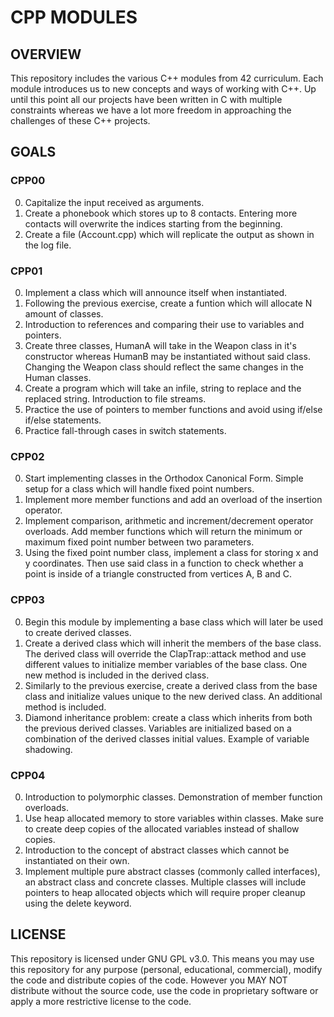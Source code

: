 # CPP MODULES

## OVERVIEW

This repository includes the various C++ modules from 42 curriculum. Each module introduces us to new concepts and ways of working with C++.
Up until this point all our projects have been written in C with multiple constraints whereas we have a lot more freedom in approaching the challenges of these C++ projects.

## GOALS
### CPP00
0. Capitalize the input received as arguments.
1. Create a phonebook which stores up to 8 contacts. Entering more contacts will overwrite the indices starting from the beginning.
2. Create a file (Account.cpp) which will replicate the output as shown in the log file.

### CPP01
0. Implement a class which will announce itself when instantiated.
1. Following the previous exercise, create a funtion which will allocate N amount of classes.
2. Introduction to references and comparing their use to variables and pointers.
3. Create three classes, HumanA will take in the Weapon class in it's constructor whereas HumanB may be instantiated without said class. Changing the Weapon class should reflect the same changes in the Human classes.
4. Create a program which will take an infile, string to replace and the replaced string. Introduction to file streams.
5. Practice the use of pointers to member functions and avoid using if/else if/else statements.
6. Practice fall-through cases in switch statements.

### CPP02
0. Start implementing classes in the Orthodox Canonical Form. Simple setup for a class which will handle fixed point numbers.
1. Implement more member functions and add an overload of the insertion operator.
2. Implement comparison, arithmetic and increment/decrement operator overloads. Add member functions which will return the minimum or maximum fixed point number between two parameters.
3. Using the fixed point number class, implement a class for storing x and y coordinates. Then use said class in a function to check whether a point is inside of a triangle constructed from vertices A, B and C.

### CPP03
0. Begin this module by implementing a base class which will later be used to create derived classes.
1. Create a derived class which will inherit the members of the base class. The derived class will override the ClapTrap::attack method and use different values to initialize member variables of the base class. One new method is included in the derived class.
2. Similarly to the previous exercise, create a derived class from the base class and initialize values unique to the new derived class. An additional method is included.
3. Diamond inheritance problem: create a class which inherits from both the previous derived classes. Variables are initialized based on a combination of the derived classes initial values. Example of variable shadowing.

### CPP04
0. Introduction to polymorphic classes. Demonstration of member function overloads.
1. Use heap allocated memory to store variables within classes. Make sure to create deep copies of the allocated variables instead of shallow copies.
2. Introduction to the concept of abstract classes which cannot be instantiated on their own.
3. Implement multiple pure abstract classes (commonly called interfaces), an abstract class and concrete classes. Multiple classes will include pointers to heap allocated objects which will require proper cleanup using the delete keyword.

## LICENSE

This repository is licensed under GNU GPL v3.0.
This means you may use this repository for any purpose (personal, educational, commercial), modify the code and distribute copies of the code.
However you MAY NOT distribute without the source code, use the code in proprietary software or apply a more restrictive license to the code.
